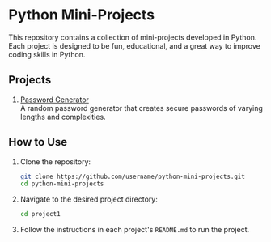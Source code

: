 # Python Mini-Projects

This repository contains a collection of mini-projects developed in Python. Each project is designed to be fun, educational, and a great way to improve coding skills in Python.

## Projects

 1. [Password Generator](./project1/README.md)  
   A random password generator that creates secure passwords of varying lengths and complexities.

<!-- 
2. [Guess the Number Game](./project2/README.md)  
   A simple game where the user tries to guess a randomly chosen number with hints provided.

3. [Dice Simulator](./project3/README.md)  
   A dice rolling simulator supporting different types of dice (D6, D20, etc.).

4. [Basic Calculator](./project4/README.md)  
   A command-line calculator for performing basic arithmetic operations.

5. [Scrabble Word Checker](./project5/README.md)  
   A tool to check if a word is valid in Scrabble and calculate its score.

6. [Quote Generator](./project6/README.md)  
   A random quote generator that displays inspirational or humorous quotes.

7. [Currency Converter](./project7/README.md)  
   A currency converter using real-time exchange rates via an API.

8. [Text Analyzer](./project8/README.md)  
   A text analysis tool that counts words, sentences, and identifies the most frequent words in a file.

9. [To-Do List](./project9/README.md)  
   A simple command-line application for managing a to-do list.

10. [Hangman Game](./project10/README.md)  
    A console version of the classic hangman word guessing game.

11. [RSS Feed Reader](./project11/README.md)  
    A tool that fetches and displays the latest articles from RSS feeds.

12. [QR Code Generator](./project12/README.md)  
    A program to generate QR codes from text or URLs.

13. [Traffic Light Simulator](./project13/README.md)  
    A simulation of a traffic light cycle using delays.

14. [Pomodoro Timer](./project14/README.md)  
    A simple Pomodoro technique timer for productivity. 
-->

## How to Use

1. Clone the repository:
   ```bash
   git clone https://github.com/username/python-mini-projects.git
   cd python-mini-projects
   ```

2. Navigate to the desired project directory:
   ```bash
   cd project1
   ```

3. Follow the instructions in each project's `README.md` to run the project.
